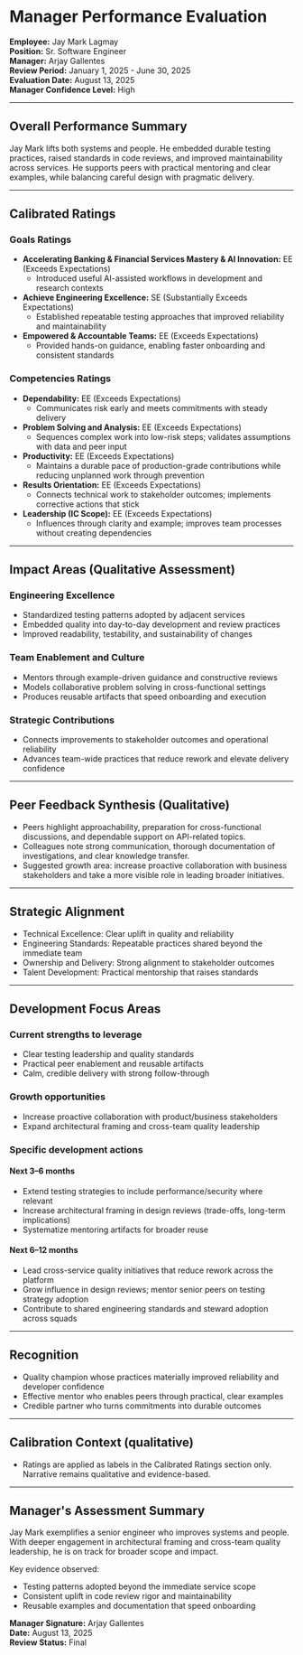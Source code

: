 # Manager Performance Evaluation

**Employee:** Jay Mark Lagmay  
**Position:** Sr. Software Engineer  
**Manager:** Arjay Gallentes  
**Review Period:** January 1, 2025 - June 30, 2025  
**Evaluation Date:** August 13, 2025  
**Manager Confidence Level:** High

---

## Overall Performance Summary

Jay Mark lifts both systems and people. He embedded durable testing practices, raised standards in code reviews, and improved maintainability across services. He supports peers with practical mentoring and clear examples, while balancing careful design with pragmatic delivery.

---

## Calibrated Ratings

### Goals Ratings
- **Accelerating Banking & Financial Services Mastery & AI Innovation:** EE (Exceeds Expectations)
  - Introduced useful AI-assisted workflows in development and research contexts
- **Achieve Engineering Excellence:** SE (Substantially Exceeds Expectations)
  - Established repeatable testing approaches that improved reliability and maintainability
- **Empowered & Accountable Teams:** EE (Exceeds Expectations)
  - Provided hands-on guidance, enabling faster onboarding and consistent standards

### Competencies Ratings
- **Dependability:** EE (Exceeds Expectations)
  - Communicates risk early and meets commitments with steady delivery
- **Problem Solving and Analysis:** EE (Exceeds Expectations)
  - Sequences complex work into low-risk steps; validates assumptions with data and peer input
- **Productivity:** EE (Exceeds Expectations)
  - Maintains a durable pace of production-grade contributions while reducing unplanned work through prevention
- **Results Orientation:** EE (Exceeds Expectations)
  - Connects technical work to stakeholder outcomes; implements corrective actions that stick
- **Leadership (IC Scope):** EE (Exceeds Expectations)
  - Influences through clarity and example; improves team processes without creating dependencies

---

## Impact Areas (Qualitative Assessment)

### Engineering Excellence
- Standardized testing patterns adopted by adjacent services
- Embedded quality into day-to-day development and review practices
- Improved readability, testability, and sustainability of changes

### Team Enablement and Culture
- Mentors through example-driven guidance and constructive reviews
- Models collaborative problem solving in cross-functional settings
- Produces reusable artifacts that speed onboarding and execution

### Strategic Contributions
- Connects improvements to stakeholder outcomes and operational reliability
- Advances team-wide practices that reduce rework and elevate delivery confidence

---

## Peer Feedback Synthesis (Qualitative)

- Peers highlight approachability, preparation for cross-functional discussions, and dependable support on API-related topics.
- Colleagues note strong communication, thorough documentation of investigations, and clear knowledge transfer.
- Suggested growth area: increase proactive collaboration with business stakeholders and take a more visible role in leading broader initiatives.

---

## Strategic Alignment
- Technical Excellence: Clear uplift in quality and reliability
- Engineering Standards: Repeatable practices shared beyond the immediate team
- Ownership and Delivery: Strong alignment to stakeholder outcomes
- Talent Development: Practical mentorship that raises standards

---

## Development Focus Areas

### Current strengths to leverage
- Clear testing leadership and quality standards
- Practical peer enablement and reusable artifacts
- Calm, credible delivery with strong follow-through

### Growth opportunities
- Increase proactive collaboration with product/business stakeholders
- Expand architectural framing and cross-team quality leadership

### Specific development actions

#### Next 3–6 months
- Extend testing strategies to include performance/security where relevant
- Increase architectural framing in design reviews (trade-offs, long-term implications)
- Systematize mentoring artifacts for broader reuse

#### Next 6–12 months
- Lead cross-service quality initiatives that reduce rework across the platform
- Grow influence in design reviews; mentor senior peers on testing strategy adoption
- Contribute to shared engineering standards and steward adoption across squads

---

## Recognition
- Quality champion whose practices materially improved reliability and developer confidence
- Effective mentor who enables peers through practical, clear examples
- Credible partner who turns commitments into durable outcomes

---

## Calibration Context (qualitative)
- Ratings are applied as labels in the Calibrated Ratings section only. Narrative remains qualitative and evidence-based.

---

## Manager's Assessment Summary
Jay Mark exemplifies a senior engineer who improves systems and people. With deeper engagement in architectural framing and cross-team quality leadership, he is on track for broader scope and impact.

Key evidence observed:
- Testing patterns adopted beyond the immediate service scope
- Consistent uplift in code review rigor and maintainability
- Reusable examples and documentation that speed onboarding

**Manager Signature:** Arjay Gallentes  
**Date:** August 13, 2025  
**Review Status:** Final



